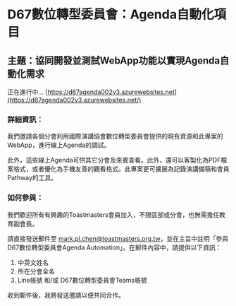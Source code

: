 <h1>D67數位轉型委員會：Agenda自動化項目</h1>

<h2>主題：協同開發並測試WebApp功能以實現Agenda自動化需求</h2>

正在進行中...
[https://d67agenda002v3.azurewebsites.net](https://d67agenda002v3.azurewebsites.net/)

<h3>詳細資訊：</h3>
<p>我們邀請各個分會利用國際演講協會數位轉型委員會提供的現有資源和此專案的WebApp，進行線上Agenda的調試。</p>

<p>此外，這些線上Agenda可供其它分會及來賓查看。此外，還可以客製化為PDF檔案格式，或者優化為手機友善的觀看格式。此專案更可擴展為記錄演講備稿和會員Pathway的工具。</p>

<h3>如何參與：</h3>
<p>我們歡迎所有有興趣的Toastmasters會員加入，不限區部或分會，也無需擔任教育副會長。</p>

<p>請直接發送郵件至 <a href="mailto:mark.pl.chen@toastmasters.org.tw">mark.pl.chen@toastmasters.org.tw</a>，並在主旨中註明「參與D67數位轉型委員會Agenda Automation」。在郵件內容中，請提供以下資訊：</p>
<ol>
  <li>中英文姓名</li>
  <li>所在分會全名</li>
  <li>Line帳號 和/或 D67數位轉型委員會Teams帳號</li>
</ol>
<p>收到郵件後，我將發送邀請以便共同合作。</p>

